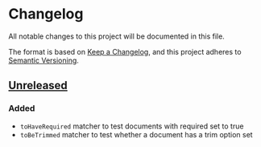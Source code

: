 # Changelog

All notable changes to this project will be documented in this file.

The format is based on [Keep a Changelog](https://keepachangelog.com/en/1.0.0/),
and this project adheres to [Semantic Versioning](https://semver.org/spec/v2.0.0.html).

## [Unreleased]

### Added

- `toHaveRequired` matcher to test documents with required set to true
- `toBeTrimmed` matcher to test whether a document has a trim option set

[unreleased]: https://github.com/peterleiva/mongoose-matchers/compare/v1.0.0...HEAD
